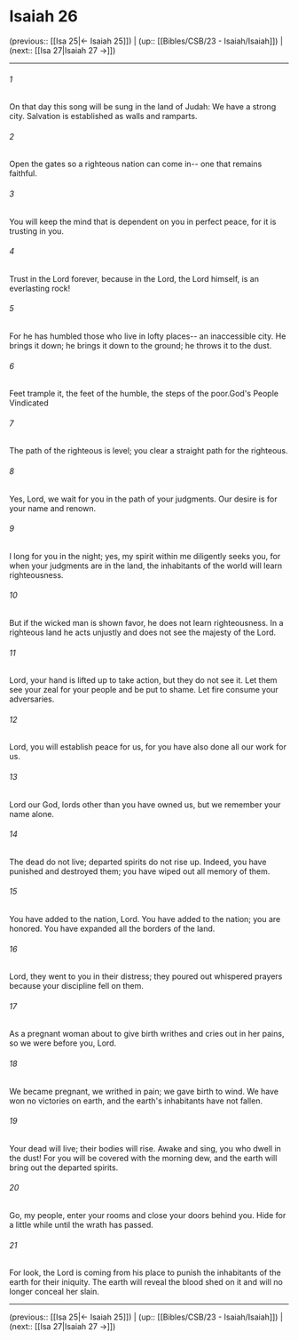 # Isaiah 26

(previous:: [[Isa 25|← Isaiah 25]]) | (up:: [[Bibles/CSB/23 - Isaiah/Isaiah]]) | (next:: [[Isa 27|Isaiah 27 →]])

***


###### 1 
On that day this song will be sung in the land of Judah: We have a strong city. Salvation is established as walls and ramparts. 

###### 2 
Open the gates so a righteous nation can come in-- one that remains faithful. 

###### 3 
You will keep the mind that is dependent on you in perfect peace, for it is trusting in you. 

###### 4 
Trust in the Lord forever, because in the Lord, the Lord himself, is an everlasting rock! 

###### 5 
For he has humbled those who live in lofty places-- an inaccessible city. He brings it down; he brings it down to the ground; he throws it to the dust. 

###### 6 
Feet trample it, the feet of the humble, the steps of the poor.God's People Vindicated 

###### 7 
The path of the righteous is level; you clear a straight path for the righteous. 

###### 8 
Yes, Lord, we wait for you in the path of your judgments. Our desire is for your name and renown. 

###### 9 
I long for you in the night; yes, my spirit within me diligently seeks you, for when your judgments are in the land, the inhabitants of the world will learn righteousness. 

###### 10 
But if the wicked man is shown favor, he does not learn righteousness. In a righteous land he acts unjustly and does not see the majesty of the Lord. 

###### 11 
Lord, your hand is lifted up to take action, but they do not see it. Let them see your zeal for your people and be put to shame. Let fire consume your adversaries. 

###### 12 
Lord, you will establish peace for us, for you have also done all our work for us. 

###### 13 
Lord our God, lords other than you have owned us, but we remember your name alone. 

###### 14 
The dead do not live; departed spirits do not rise up. Indeed, you have punished and destroyed them; you have wiped out all memory of them. 

###### 15 
You have added to the nation, Lord. You have added to the nation; you are honored. You have expanded all the borders of the land. 

###### 16 
Lord, they went to you in their distress; they poured out whispered prayers because your discipline fell on them. 

###### 17 
As a pregnant woman about to give birth writhes and cries out in her pains, so we were before you, Lord. 

###### 18 
We became pregnant, we writhed in pain; we gave birth to wind. We have won no victories on earth, and the earth's inhabitants have not fallen. 

###### 19 
Your dead will live; their bodies will rise. Awake and sing, you who dwell in the dust! For you will be covered with the morning dew, and the earth will bring out the departed spirits. 

###### 20 
Go, my people, enter your rooms and close your doors behind you. Hide for a little while until the wrath has passed. 

###### 21 
For look, the Lord is coming from his place to punish the inhabitants of the earth for their iniquity. The earth will reveal the blood shed on it and will no longer conceal her slain.

***

(previous:: [[Isa 25|← Isaiah 25]]) | (up:: [[Bibles/CSB/23 - Isaiah/Isaiah]]) | (next:: [[Isa 27|Isaiah 27 →]])
